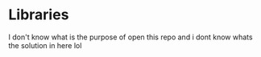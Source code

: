 # Libraries
I don't know what is the purpose of open this repo and i dont know whats the solution in here lol
